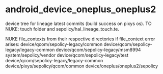 # android_device_oneplus_oneplus2
device tree for lineage latest commits (build success on pixys os). 
TO NUKE: touch folder and sepolicy/hal_lineage_touch.te. 

NUKE file_contexts from their respective directories if file_context error arises: 
device/qcom/sepolicy-legacy/common 
device/qcom/sepolicy-legacy/legacy-common 
device/qcom/sepolicy-legacy/msm8994 
system/sepolicy/vendor 
device/qcom/sepolicy-legacy/test 
device/qcom/sepolicy-legacy/legacy-common 
device/pixys/sepolicy/qcom/common 
device/oneplus/oneplus2/sepolicy
